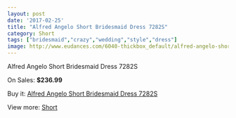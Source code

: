 ```yaml
---
layout: post
date: '2017-02-25'
title: "Alfred Angelo Short Bridesmaid Dress 7282S"
category: Short
tags: ["bridesmaid","crazy","wedding","style","dress"]
image: http://www.eudances.com/6040-thickbox_default/alfred-angelo-short-bridesmaid-dress-7282s.jpg
---
```

Alfred Angelo Short Bridesmaid Dress 7282S

On Sales: **$236.99**
<a href="https://www.eudances.com/en/short/2150-alfred-angelo-short-bridesmaid-dress-7282s.html"><amp-img layout="responsive" width="600" height="600" src="//www.eudances.com/6040-thickbox_default/alfred-angelo-short-bridesmaid-dress-7282s.jpg" alt="Alfred Angelo Short Bridesmaid Dress 7282S 0" /></a>
<a href="https://www.eudances.com/en/short/2150-alfred-angelo-short-bridesmaid-dress-7282s.html"><amp-img layout="responsive" width="600" height="600" src="//www.eudances.com/6041-thickbox_default/alfred-angelo-short-bridesmaid-dress-7282s.jpg" alt="Alfred Angelo Short Bridesmaid Dress 7282S 1" /></a>
<a href="https://www.eudances.com/en/short/2150-alfred-angelo-short-bridesmaid-dress-7282s.html"><amp-img layout="responsive" width="600" height="600" src="//www.eudances.com/6042-thickbox_default/alfred-angelo-short-bridesmaid-dress-7282s.jpg" alt="Alfred Angelo Short Bridesmaid Dress 7282S 2" /></a>

Buy it: [Alfred Angelo Short Bridesmaid Dress 7282S](https://www.eudances.com/en/short/2150-alfred-angelo-short-bridesmaid-dress-7282s.html "Alfred Angelo Short Bridesmaid Dress 7282S")

View more: [Short](https://www.eudances.com/en/25-short "Short")